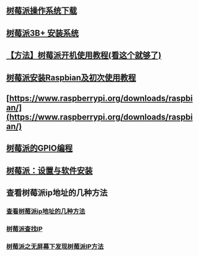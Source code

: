 
## [树莓派操作系统下载](https://www.raspberrypi.org/downloads)
## [树莓派3B+ 安装系统](https://blog.csdn.net/ypbsyy/article/details/80660182)
## [【方法】树莓派开机使用教程(看这个就够了)](https://blog.csdn.net/yzy_1996/article/details/82916940)
## [树莓派安装Raspbian及初次使用教程](https://blog.csdn.net/happygoes/article/details/80715755)
## [https://www.raspberrypi.org/downloads/raspbian/](https://www.raspberrypi.org/downloads/raspbian/)

## [树莓派的GPIO编程](https://www.cnblogs.com/vamei/p/6751992.html)
## [树莓派：设置与软件安装](https://www.cnblogs.com/vamei/p/6720508.html)

## 查看树莓派ip地址的几种方法
### [查看树莓派ip地址的几种方法](https://blog.csdn.net/wongnoubo/article/details/79628313)
### [树莓派查找IP](https://blog.csdn.net/qq_39189552/article/details/73302856)
### [树莓派之无屏幕下发现树莓派IP方法](https://blog.csdn.net/isinstance/article/details/51697306)
